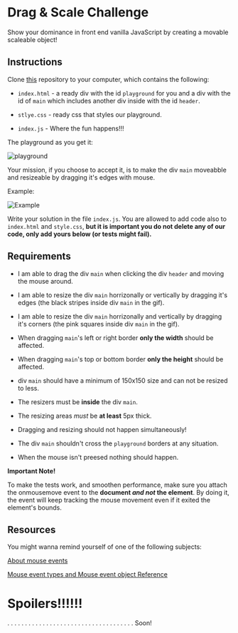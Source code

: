 # Drag & Scale Challenge
Show your dominance in front end vanilla JavaScript by creating a movable scaleable object!

## Instructions
Clone [this](https://github.com/suvelocity/DragAndScaleBoilerplate) repository to your computer, which contains the following:

* ``index.html`` - a ready div with the id ``playground`` for you and a div with the id of ``main`` which includes another div inside with the id ``header``.

* ``stlye.css`` - ready css that styles our playground.

* ``index.js`` - Where the fun happens!!!

The playground as you get it:

![playground](playground.jpeg)

Your mission, if you choose to accept it, is to make the div ``main`` moveabble and resizeable by dragging it's edges with mouse.

Example:

![Example](solution.gif)

Write your solution in the file ``index.js``. You are allowed to add code also to ``index.html`` and ``style.css``, **but it is important you do not delete any of our code, only add yours below (or tests might fail).**


## Requirements
* I am able to drag the div ``main`` when clicking the div ``header`` and moving the mouse around.

* I am able to resize the div ``main`` horrizonally or vertically by dragging it's edges (the black stripes inside div ``main`` in the gif).

* I am able to resize the div ``main`` horrizonally and vertically by dragging it's corners (the pink squares inside div ``main`` in the gif).

* When dragging ``main``'s left or right border **only the width** should be affected.

* When dragging ``main``'s top or bottom border **only the height** should be affected.

* div ``main`` should have a minimum of 150x150 size and can not be resized to less.

* The resizers must be **inside** the div ``main``.

* The resizing areas *must* be **at least** 5px thick. 

* Dragging and resizing should not happen simultaneously!

* The div ``main`` shouldn't cross the ``playground`` borders at any situation.

* When the mouse isn't preesed nothing should happen.

**Important Note!**

To make the tests work, and smoothen performance, make sure you attach the onmousemove event to the **document _and not_ the element**. By doing it, the event will keep tracking the mouse movement even if it exited  the element's bounds.

## Resources
You might wanna remind yourself of one of the following subjects:

[About mouse events](https://javascript.info/mouse-events-basics)

[Mouse event types and Mouse event object Reference](https://www.w3schools.com/jsref/obj_mouseevent.asp)



# Spoilers!!!!!!
.
.
.
.
.
.
.
.
.
.
.
.
.
.
.
.
.
.
.
.
.
.
.
.
.
.
.
.
.
.
.
.
.
.
.
.
Soon!




